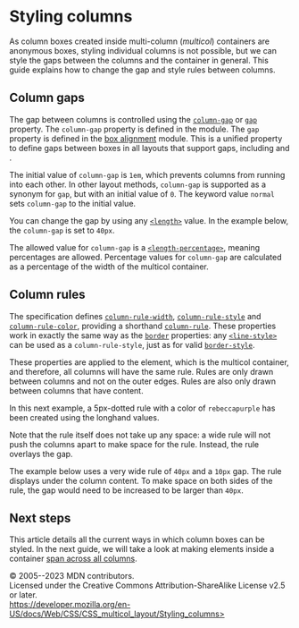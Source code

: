 Styling columns
===============

As column boxes created inside multi-column (*multicol*) containers are
anonymous boxes, styling individual columns is not possible, but we can
style the gaps between the columns and the container in general. This
guide explains how to change the gap and style rules between columns.

Column gaps
-----------

The gap between columns is controlled using the
[`column-gap`](column-gap.md) or [`gap`](gap.md) property. The
`column-gap` property is defined in the [](css_multicol_layout.md) module. The `gap` property is defined in
the [box alignment](css_box_alignment.md) module. This is a unified
property to define gaps between boxes in all layouts that support gaps,
including [](_Resources/Markup%20And%20Styling/css/css_grid_layout/box_alignment_in_grid_layout.md) and [](mastering_wrapping_of_flex_items.md).

The initial value of `column-gap` is `1em`, which prevents columns from
running into each other. In other layout methods, `column-gap` is
supported as a synonym for `gap`, but with an initial value of `0`. The
keyword value `normal` sets `column-gap` to the initial value.

You can change the gap by using any [`<length>`](length.md) value. In
the example below, the `column-gap` is set to `40px`.

The allowed value for `column-gap` is a
[`<length-percentage>`](length-percentage.md), meaning percentages are
allowed. Percentage values for `column-gap` are calculated as a
percentage of the width of the multicol container.

Column rules
------------

The specification defines [`column-rule-width`](column-rule-width.md),
[`column-rule-style`](column-rule-style.md) and
[`column-rule-color`](column-rule-color.md), providing a shorthand
[`column-rule`](column-rule.md). These properties work in exactly the
same way as the [`border`](border.md) properties: any
[`<line-style>`](line-style.md) can be used as a `column-rule-style`,
just as for valid [`border-style`](border-style.md).

These properties are applied to the element, which is the multicol
container, and therefore, all columns will have the same rule. Rules are
only drawn between columns and not on the outer edges. Rules are also
only drawn between columns that have content.

In this next example, a 5px-dotted rule with a color of `rebeccapurple`
has been created using the longhand values.

Note that the rule itself does not take up any space: a wide rule will
not push the columns apart to make space for the rule. Instead, the rule
overlays the gap.

The example below uses a very wide rule of `40px` and a `10px` gap. The
rule displays under the column content. To make space on both sides of
the rule, the gap would need to be increased to be larger than `40px`.

Next steps
----------

This article details all the current ways in which column boxes can be
styled. In the next guide, we will take a look at making elements inside
a container [span across all columns](spanning_balancing_columns.md).

© 2005--2023 MDN contributors.\
Licensed under the Creative Commons Attribution-ShareAlike License v2.5
or later.\
https://developer.mozilla.org/en-US/docs/Web/CSS/CSS_multicol_layout/Styling_columns>
